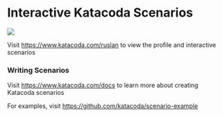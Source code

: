 # Interactive Katacoda Scenarios

[![](http://shields.katacoda.com/katacoda/ruslan/count.svg)](https://www.katacoda.com/ruslan "Get your profile on Katacoda.com")

Visit https://www.katacoda.com/ruslan to view the profile and interactive scenarios

### Writing Scenarios
Visit https://www.katacoda.com/docs to learn more about creating Katacoda scenarios

For examples, visit https://github.com/katacoda/scenario-example

